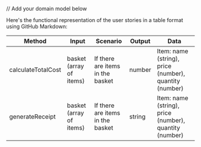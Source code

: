 // Add your domain model below

Here's the functional representation of the user stories in a table format using GitHub Markdown:

| Method             | Input                   | Scenario                         | Output | Data                                                   |
| ------------------ | ----------------------- | -------------------------------- | ------ | ------------------------------------------------------ |
| calculateTotalCost | basket (array of items) | If there are items in the basket | number | Item: name (string), price (number), quantity (number) |
| generateReceipt    | basket (array of items) | If there are items in the basket | string | Item: name (string), price (number), quantity (number) |
